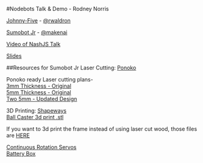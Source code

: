 #Nodebots Talk & Demo - Rodney Norris

[Johnny-Five](https://github.com/rwaldron/johnny-five) - [@rwaldron](https://twitter.com/rwaldron)

[Sumobot Jr](https://github.com/makenai/sumobot-jr) - [@makenai](http://twitter.com/makenai)

[Video of NashJS Talk](https://www.youtube.com/watch?v=ufl_uWq1m9U)

[Slides](https://github.com/TattedCodeMonkey/nodebots_talk/blob/master/Building_A_Nodebot-Slides.pdf)

##Resources for Sumobot Jr
Laser Cutting: [Ponoko](https://www.ponoko.com/)

Ponoko ready Laser cutting plans-<br>
    [3mm Thickness - Original](https://github.com/makenai/sumobot-jr/blob/master/cutting_plans/sumbotjr-3mm_ponoko.eps)<br>
    [5mm Thickness - Original](https://github.com/makenai/sumobot-jr/blob/master/cutting_plans/sumbotjr-5mm_ponoko.eps)<br>
    [Two 5mm - Updated Design](https://github.com/makenai/sumobot-jr/blob/master/cutting_plans/sumbotjr-5mm_double_ponoko_updated.eps)<br>

3D Printing: [Shapeways](http://www.shapeways.com/)<br>
    [Ball Caster 3d print .stl](https://github.com/makenai/sumobot-jr/blob/master/3d_print/BallCaster.stl)

If you want to 3d print the frame instead of using laser cut wood, those files are [HERE](https://github.com/makenai/sumobot-jr/tree/master/3d_print/sumobot)

[Continuous Rotation Servos](http://www.pololu.com/product/536)<br>
[Battery Box](http://www.pololu.com/product/1153)
